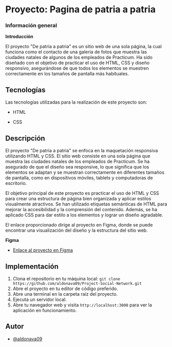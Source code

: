 # Proyecto: Pagina de patria a patria
### Información general    
  
**Introducción**    
  
El proyecto "De patria a patria" es un sitio web de una sola página, la cual funciona como el contacto de una galeria de fotos que muestra las ciudades natales de algunos de los empleados de Practicum. Ha sido diseñado con el objetivo de practicar el uso de HTML, CSS y diseño responsivo, asegurándose de que todos los elementos se muestren correctamente en los tamaños de pantalla más habituales.

## Tecnologías

Las tecnologías utilizadas para la realización de este proyecto son:

- HTML

- CSS

## Descripción

El proyecto "De patria a patria" se enfoca en la maquetación responsiva utilizando HTML y CSS. El sitio web consiste en una sola página que muestra las ciudades natales de los empleados de Practicum. Se ha asegurado de que el diseño sea responsive, lo que significa que los elementos se adaptan y se muestran correctamente en diferentes tamaños de pantalla, como en dispositivos móviles, tablets y computadoras de escritorio.

El objetivo principal de este proyecto es practicar el uso de HTML y CSS para crear una estructura de página bien organizada y aplicar estilos visualmente atractivos. Se han utilizado etiquetas semánticas de HTML para mejorar la accesibilidad y la comprensión del contenido. Además, se ha aplicado CSS para dar estilo a los elementos y lograr un diseño agradable.

El enlace proporcionado dirige al proyecto en Figma, donde se puede encontrar una visualización del diseño y la estructura del sitio web.

**Figma**  
  
* [Enlace al proyecto en Figma](https://www.figma.com/file/ZW8wxTYTZH2czTTfDMVHWq/WEB%2C-Sprint-3-%3A-De-patria-a-patria-%7C-desktop-%2B-mobile?node-id=0%3A1)

## Implementación

1. Clona el repositorio en tu máquina local: `git clone https://github.com/aldonava09/Project-Social-Network.git`
2. Abre el proyecto en tu editor de código preferido.
3. Abre una terminal en la carpeta raíz del proyecto.
4. Ejecuta un servidor local.
6. Abre tu navegador web y visita `http://localhost:3000` para ver la aplicación en funcionamiento.

## Autor

- [@aldonava09](https://github.com/aldonava09)